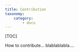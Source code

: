 ```yaml
---
title: Contribution
taxonomy:
    category:
        - docu
---
```



[TOC]

How to contribute... blablablabla....